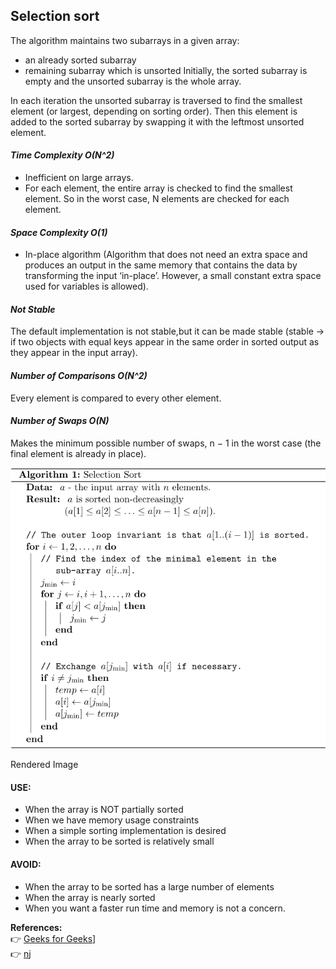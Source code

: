 ## Selection sort

The algorithm maintains two subarrays in a given array:
- an already sorted subarray
- remaining subarray which is unsorted
Initially, the sorted subarray is empty and the unsorted subarray is the whole array.

In each iteration the unsorted subarray is traversed to find the smallest element (or largest, depending on sorting order). Then this element is added to the sorted subarray by swapping it with the leftmost unsorted element.

#### ***Time Complexity O(N^2)***
- Inefficient on large arrays.
- For each element, the entire array is checked to find the smallest element. So in the worst case, N elements are checked for each element.
#### ***Space Complexity O(1)***
- In-place algorithm (Algorithm that does not need an extra space and produces an output in the same memory that contains the data by transforming the input ‘in-place’. However, a small constant extra space used for variables is allowed).
#### ***Not Stable*** 
The default implementation is not stable,but it can be made stable (stable -> if two objects with equal keys appear in the same order in sorted output as they appear in the input array).
#### ***Number of Comparisons O(N^2)***
Every element is compared to every other element.
#### ***Number of Swaps O(N)***
Makes the minimum possible number of swaps, n − 1 in the worst case (the final element is already in place).

![<img src="Selection_Sort_Baeldung_on_Computer_Science.png" width="100" align="center"/>](Selection_Sort_Baeldung_on_Computer_Science.png)

Rendered Image

#### USE:
- When the array is NOT partially sorted
- When we have memory usage constraints
- When a simple sorting implementation is desired
- When the array to be sorted is relatively small

#### AVOID:
- When the array to be sorted has a large number of elements
- When the array is nearly sorted
- When you want a faster run time and memory is not a concern.
        






**References:**  
:point_right: [Geeks for Geeks](https://www.geeksforgeeks.org/sorting-algorithms/)]  
:point_right: [nj](https://www.acodersjourney.com/tag/programming-interviews/)
